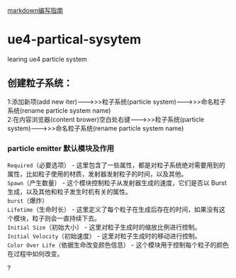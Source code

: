 [markdown编写指南](http://www.jianshu.com/p/1e402922ee32/ "点击即看")<br>
# ue4-partical-sysytem
learing ue4 particle system<br>
## 创建粒子系统：

1:添加新项(add new iter)--->>>粒子系统(particle system)--->>>命名粒子系统(rename particle system name)<br>
2:在内容浏览器(content brower)空白处右键--->>>粒子系统(particle system)--->>>命名粒子系统(rename particle system name)<br>
### particle emitter 默认模块及作用<br>
`Required`（必要选项） - 这里包含了一些属性，都是对粒子系统绝对需要用到的属性，比如粒子使用的材质，发射器发射粒子的时间，以及其他。<br>
`Spawn`（产生数量） - 这个模块控制粒子从发射器生成的速度，它们是否以 Burst 生成，以及其他和粒子发生时机有关的属性。<br>
  `burst`（爆炸）<br>
`Lifetime`（生命时长） - 这里定义了每个粒子在生成后存在的时间，如果没有这个模块，粒子则会一直持续下去。<br>
`Initial Size`（初始大小） - 这里对粒子生成时的缩放比例进行控制。<br>
`Initial Velocity`（初始速度） - 这里对粒子生成时的移动进行控制。<br>
`Color Over Life`（依据生命改变颜色信息） - 这个模块用于控制每个粒子的颜色在过程中如何改变。<br>

?
